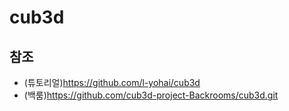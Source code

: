 # cub3d

## 참조 
* (튜토리얼)https://github.com/l-yohai/cub3d
* (백룸)https://github.com/cub3d-project-Backrooms/cub3d.git
